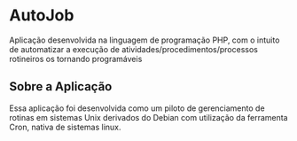 # AutoJob
Aplicação desenvolvida na linguagem de programação PHP, com o intuito de automatizar a execução de atividades/procedimentos/processos rotineiros os tornando programáveis

## Sobre a Aplicação
Essa aplicação foi desenvolvida como um piloto de gerenciamento de rotinas em sistemas Unix derivados do Debian com utilização da ferramenta Cron, nativa de sistemas linux.
